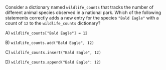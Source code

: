 Consider a dictionary named `wildlife_counts` that tracks the number of different animal species observed in a national park. Which of the following statements correctly adds a new entry for the species `"Bald Eagle"` with a count of `12` to the `wildlife_counts` dictionary?

A) `wildlife_counts["Bald Eagle"] = 12`

B) `wildlife_counts.add("Bald Eagle", 12)`

C) `wildlife_counts.insert("Bald Eagle", 12)`

D) `wildlife_counts.append("Bald Eagle": 12)`

<!-- ANSWER: A -->